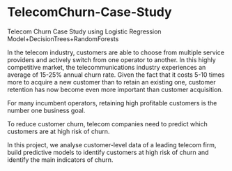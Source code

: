 # TelecomChurn-Case-Study
Telecom Churn Case Study using Logistic Regression Model+DecisionTrees+RandomForests 


In the telecom industry, customers are able to choose from multiple service providers and actively switch from one operator to another. In this highly competitive market, the telecommunications industry experiences an average of 15-25% annual churn rate. Given the fact that it costs 5-10 times more to acquire a new customer than to retain an existing one, customer retention has now become even more important than customer acquisition.


For many incumbent operators, retaining high profitable customers is the number one business goal.

 
To reduce customer churn, telecom companies need to predict which customers are at high risk of churn.

 
In this project, we analyse customer-level data of a leading telecom firm, build predictive models to identify customers at high risk of churn and identify the main indicators of churn.

